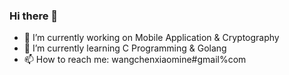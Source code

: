 ### Hi there 👋

- 🔭 I’m currently working on Mobile Application & Cryptography
- 🌱 I’m currently learning C Programming & Golang
- 📫 How to reach me: wangchenxiaomine#gmail%com

